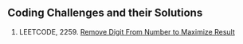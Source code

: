 ## Coding Challenges and their Solutions

1. LEETCODE, 2259. [Remove Digit From Number to Maximize Result](removeDigit/readme.md)
